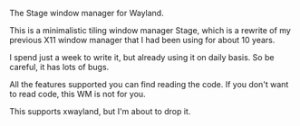 The Stage window manager for Wayland.

This is a minimalistic tiling window manager Stage, which is a rewrite of my previous X11 window manager that I had been using for about 10 years.

I spend just a week to write it, but already using it on daily basis. So be careful, it has lots of bugs.

All the features supported you can find reading the code. If you don't want to read code, this WM is not for you.

This supports xwayland, but I'm about to drop it.
